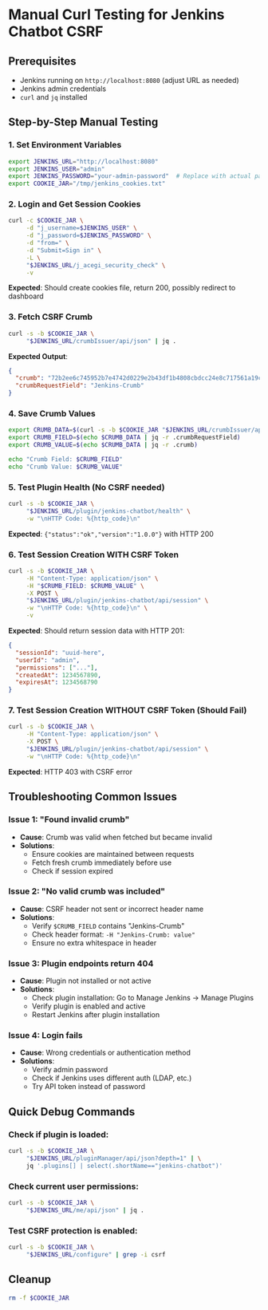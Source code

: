 # Manual Curl Testing for Jenkins Chatbot CSRF

## Prerequisites
- Jenkins running on `http://localhost:8080` (adjust URL as needed)
- Jenkins admin credentials
- `curl` and `jq` installed

## Step-by-Step Manual Testing

### 1. Set Environment Variables
```bash
export JENKINS_URL="http://localhost:8080"
export JENKINS_USER="admin"
export JENKINS_PASSWORD="your-admin-password"  # Replace with actual password
export COOKIE_JAR="/tmp/jenkins_cookies.txt"
```

### 2. Login and Get Session Cookies
```bash
curl -c $COOKIE_JAR \
     -d "j_username=$JENKINS_USER" \
     -d "j_password=$JENKINS_PASSWORD" \
     -d "from=" \
     -d "Submit=Sign in" \
     -L \
     "$JENKINS_URL/j_acegi_security_check" \
     -v
```

**Expected**: Should create cookies file, return 200, possibly redirect to dashboard

### 3. Fetch CSRF Crumb
```bash
curl -s -b $COOKIE_JAR \
     "$JENKINS_URL/crumbIssuer/api/json" | jq .
```

**Expected Output**:
```json
{
  "crumb": "72b2ee6c745952b7e4742d0229e2b43df1b4808cbdcc24e8c717561a19c253e0",
  "crumbRequestField": "Jenkins-Crumb"
}
```

### 4. Save Crumb Values
```bash
export CRUMB_DATA=$(curl -s -b $COOKIE_JAR "$JENKINS_URL/crumbIssuer/api/json")
export CRUMB_FIELD=$(echo $CRUMB_DATA | jq -r .crumbRequestField)
export CRUMB_VALUE=$(echo $CRUMB_DATA | jq -r .crumb)

echo "Crumb Field: $CRUMB_FIELD"
echo "Crumb Value: $CRUMB_VALUE"
```

### 5. Test Plugin Health (No CSRF needed)
```bash
curl -s -b $COOKIE_JAR \
     "$JENKINS_URL/plugin/jenkins-chatbot/health" \
     -w "\nHTTP Code: %{http_code}\n"
```

**Expected**: `{"status":"ok","version":"1.0.0"}` with HTTP 200

### 6. Test Session Creation WITH CSRF Token
```bash
curl -s -b $COOKIE_JAR \
     -H "Content-Type: application/json" \
     -H "$CRUMB_FIELD: $CRUMB_VALUE" \
     -X POST \
     "$JENKINS_URL/plugin/jenkins-chatbot/api/session" \
     -w "\nHTTP Code: %{http_code}\n" \
     -v
```

**Expected**: Should return session data with HTTP 201:
```json
{
  "sessionId": "uuid-here",
  "userId": "admin", 
  "permissions": ["..."],
  "createdAt": 1234567890,
  "expiresAt": 1234568790
}
```

### 7. Test Session Creation WITHOUT CSRF Token (Should Fail)
```bash
curl -s -b $COOKIE_JAR \
     -H "Content-Type: application/json" \
     -X POST \
     "$JENKINS_URL/plugin/jenkins-chatbot/api/session" \
     -w "\nHTTP Code: %{http_code}\n"
```

**Expected**: HTTP 403 with CSRF error

## Troubleshooting Common Issues

### Issue 1: "Found invalid crumb"
- **Cause**: Crumb was valid when fetched but became invalid
- **Solutions**: 
  - Ensure cookies are maintained between requests
  - Fetch fresh crumb immediately before use
  - Check if session expired

### Issue 2: "No valid crumb was included"
- **Cause**: CSRF header not sent or incorrect header name
- **Solutions**:
  - Verify `$CRUMB_FIELD` contains "Jenkins-Crumb"
  - Check header format: `-H "Jenkins-Crumb: value"`
  - Ensure no extra whitespace in header

### Issue 3: Plugin endpoints return 404
- **Cause**: Plugin not installed or not active
- **Solutions**:
  - Check plugin installation: Go to Manage Jenkins → Manage Plugins
  - Verify plugin is enabled and active
  - Restart Jenkins after plugin installation

### Issue 4: Login fails
- **Cause**: Wrong credentials or authentication method
- **Solutions**:
  - Verify admin password
  - Check if Jenkins uses different auth (LDAP, etc.)
  - Try API token instead of password

## Quick Debug Commands

### Check if plugin is loaded:
```bash
curl -s -b $COOKIE_JAR \
     "$JENKINS_URL/pluginManager/api/json?depth=1" | \
     jq '.plugins[] | select(.shortName=="jenkins-chatbot")'
```

### Check current user permissions:
```bash
curl -s -b $COOKIE_JAR \
     "$JENKINS_URL/me/api/json" | jq .
```

### Test CSRF protection is enabled:
```bash
curl -s -b $COOKIE_JAR \
     "$JENKINS_URL/configure" | grep -i csrf
```

## Cleanup
```bash
rm -f $COOKIE_JAR
```